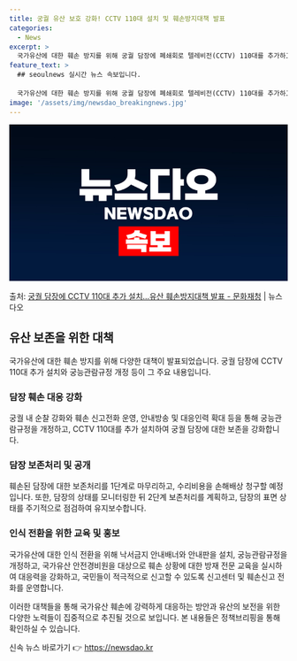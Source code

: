 ```yaml
---
title: 궁궐 유산 보호 강화! CCTV 110대 설치 및 훼손방지대책 발표
categories:
  - News
excerpt: >
  국가유산에 대한 훼손 방지를 위해 궁궐 담장에 폐쇄회로 텔레비전(CCTV) 110대를 추가하고, 훼손 신고전…
feature_text: >
  ## seoulnews 실시간 뉴스 속보입니다.

  국가유산에 대한 훼손 방지를 위해 궁궐 담장에 폐쇄회로 텔레비전(CCTV) 110대를 추가하고, 훼손 신고전…
image: '/assets/img/newsdao_breakingnews.jpg'
---
```


![뉴스다오 속보](/assets/img/newsdao_breakingnews.jpg)

<p>출처: <a href="https://newsdao.kr/2926" rel="dofollow">궁궐 담장에 CCTV 110대 추가 설치…유산 훼손방지대책 발표 - 문화재청</a> | 뉴스다오</p>

<h2 data-ke-size="size26">유산 보존을 위한 대책</h2>
<p data-ke-size="size16">국가유산에 대한 훼손 방지를 위해 다양한 대책이 발표되었습니다. 궁궐 담장에 CCTV 110대 추가 설치와 궁능관람규정 개정 등이 그 주요 내용입니다.</p>

<h3>담장 훼손 대응 강화</h3>
<p data-ke-size="size16">궁궐 내 순찰 강화와 훼손 신고전화 운영, 안내방송 및 대응인력 확대 등을 통해 궁능관람규정을 개정하고, CCTV 110대를 추가 설치하여 궁궐 담장에 대한 보존을 강화합니다.</p>
 
<h3>담장 보존처리 및 공개</h3>
<p data-ke-size="size16">훼손된 담장에 대한 보존처리를 1단계로 마무리하고, 수리비용을 손해배상 청구할 예정입니다. 또한, 담장의 상태를 모니터링한 뒤 2단계 보존처리를 계획하고, 담장의 표면 상태를 주기적으로 점검하여 유지보수합니다.</p>

<h3>인식 전환을 위한 교육 및 홍보</h3>
<p data-ke-size="size16">국가유산에 대한 인식 전환을 위해 낙서금지 안내배너와 안내판을 설치, 궁능관람규정을 개정하고, 국가유산 안전경비원을 대상으로 훼손 상황에 대한 방재 전문 교육을 실시하여 대응력을 강화하고, 국민들이 적극적으로 신고할 수 있도록 신고센터 및 훼손신고 전화를 운영합니다.</p> 

이러한 대책들을 통해 국가유산 훼손에 강력하게 대응하는 방안과 유산의 보전을 위한 다양한 노력들이 집중적으로 추진될 것으로 보입니다. 본 내용들은 정책브리핑을 통해 확인하실 수 있습니다. 

신속 뉴스 바로가기 👉 <a href="https://newsdao.kr" rel="dofollow">https://newsdao.kr</a>


